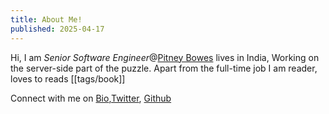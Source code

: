 ```yaml
---
title: About Me!
published: 2025-04-17
---
```


Hi, I am *Senior Software Engineer*@[Pitney Bowes](https://pb.com) lives in India, Working on the server-side part of the puzzle.
Apart from the full-time job I am reader, loves to reads [[tags/book]]<br>

Connect with me on <a href="https://bio.link/imabg?source_utm=imabg.in" target="_blank">Bio</a>,<a href="https://x.com/imabhaygoswami" target="_blank">Twitter</a>, <a href="https://github.com/imabg" target="_blank">Github</a>
